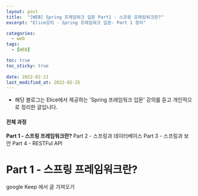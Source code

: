 ```yaml
---
layout: post
title:  "[WEB] Spring 프레임워크 입문 Part1 - 스프링 프레임워크란?"
excerpt: "Elice강의 - Spring 프레임워크 입문- Part 1 정리"

categories:
  - web
tags:
  - [WEB]

toc: true
toc_sticky: true
 
date: 2022-02-21
last_modified_at: 2022-02-25
---
```


* 해당 블로그는 Elice에서 제공하는 'Spring 프레임워크 입문' 강의를 듣고 개인적으로 정리한 글입니다.

#### 전체 과정
**Part 1 - 스프링 프레임워크란?**
Part 2 - 스프링과 데이터베이스
Part 3 - 스프링과 보안
Part 4 - RESTFul API

# Part 1 - 스프링 프레임워크란?

google Keep 에서 글 가져오기
